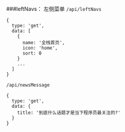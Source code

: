 ###leftNavs： 左侧菜单
 `/api/leftNavs`
```
{
  type: 'get',
  data: [
    {
      name: '全栈首页',
      icon: 'home',
      sort: 0
    }
    ...
  ]
}
```

`/api/newsMessage`
```
{
  type: 'get',
  data: {
    title: '到底什么话题才是当下程序员最关注的?'
  }
}
```
